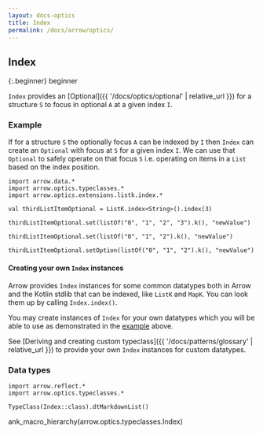 ```yaml
---
layout: docs-optics
title: Index
permalink: /docs/arrow/optics/
---
```


## Index

{:.beginner}
beginner

`Index` provides an [Optional]({{ '/docs/optics/optional' | relative_url }}) for a structure `S` to focus in optional `A` at a given index `I`.

### Example

If for a structure `S` the optionally focus `A` can be indexed by `I` then `Index` can create an `Optional` with focus at `S` for a given index `I`.
We can use that `Optional` to safely operate on that focus `S` i.e. operating on items in a `List` based on the index position.

```kotlin:ank
import arrow.data.*
import arrow.optics.typeclasses.*
import arrow.optics.extensions.listk.index.*

val thirdListItemOptional = ListK.index<String>().index(3)

thirdListItemOptional.set(listOf("0", "1", "2", "3").k(), "newValue")
```
```kotlin:ank
thirdListItemOptional.set(listOf("0", "1", "2").k(), "newValue")
```
```kotlin:ank
thirdListItemOptional.setOption(listOf("0", "1", "2").k(), "newValue")
```

#### Creating your own `Index` instances

Arrow provides `Index` instances for some common datatypes both in Arrow and the Kotlin stdlib that can be indexed, like `ListK` and `MapK`.
You can look them up by calling `Index.index()`.

You may create instances of `Index` for your own datatypes which you will be able to use as demonstrated in the [example](#example) above.

See [Deriving and creating custom typeclass]({{ '/docs/patterns/glossary' | relative_url }}) to provide your own `Index` instances for custom datatypes.

### Data types

```kotlin:ank:replace
import arrow.reflect.*
import arrow.optics.typeclasses.*

TypeClass(Index::class).dtMarkdownList()
```

ank_macro_hierarchy(arrow.optics.typeclasses.Index)
